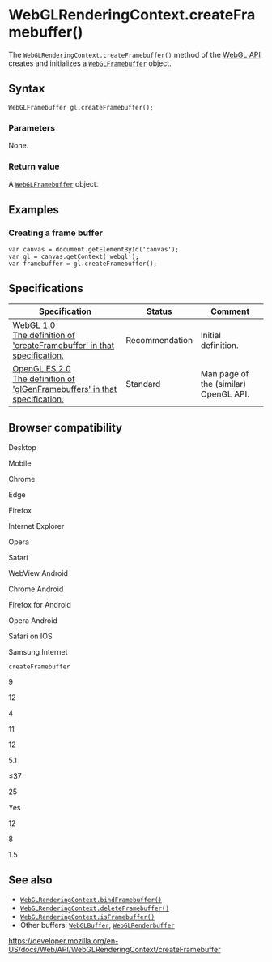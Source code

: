 WebGLRenderingContext.createFramebuffer()
=========================================

The `WebGLRenderingContext.createFramebuffer()` method of the [WebGL API](../webgl_api) creates and initializes a [`WebGLFramebuffer`](../webglframebuffer) object.

Syntax
------

    WebGLFramebuffer gl.createFramebuffer();

### Parameters

None.

### Return value

A [`WebGLFramebuffer`](../webglframebuffer) object.

Examples
--------

### Creating a frame buffer

    var canvas = document.getElementById('canvas');
    var gl = canvas.getContext('webgl');
    var framebuffer = gl.createFramebuffer();

Specifications
--------------

<table><thead><tr class="header"><th>Specification</th><th>Status</th><th>Comment</th></tr></thead><tbody><tr class="odd"><td><a href="https://www.khronos.org/registry/webgl/specs/latest/1.0/#5.14.6">WebGL 1.0<br />
<span class="small">The definition of 'createFramebuffer' in that specification.</span></a></td><td><span class="spec-rec">Recommendation</span></td><td>Initial definition.</td></tr><tr class="even"><td><a href="https://www.khronos.org/opengles/sdk/docs/man/xhtml/glGenFramebuffers.xml">OpenGL ES 2.0<br />
<span class="small">The definition of 'glGenFramebuffers' in that specification.</span></a></td><td><span class="spec-standard">Standard</span></td><td>Man page of the (similar) OpenGL API.</td></tr></tbody></table>

Browser compatibility
---------------------

Desktop

Mobile

Chrome

Edge

Firefox

Internet Explorer

Opera

Safari

WebView Android

Chrome Android

Firefox for Android

Opera Android

Safari on IOS

Samsung Internet

`createFramebuffer`

9

12

4

11

12

5.1

≤37

25

Yes

12

8

1.5

See also
--------

-   [`WebGLRenderingContext.bindFramebuffer()`](bindframebuffer)
-   [`WebGLRenderingContext.deleteFramebuffer()`](deleteframebuffer)
-   [`WebGLRenderingContext.isFramebuffer()`](isframebuffer)
-   Other buffers: [`WebGLBuffer`](../webglbuffer), [`WebGLRenderbuffer`](../webglrenderbuffer)

<a href="https://developer.mozilla.org/en-US/docs/Web/API/WebGLRenderingContext/createFramebuffer" class="_attribution-link">https://developer.mozilla.org/en-US/docs/Web/API/WebGLRenderingContext/createFramebuffer</a>
